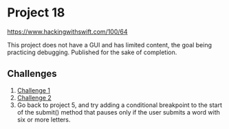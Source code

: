 # Project 18

https://www.hackingwithswift.com/100/64

This project does not have a GUI and has limited content, the goal being practicing debugging. Published for the sake of completion.

## Challenges

1. [Challenge 1](../38-Project18-Challenges1-2)
2. [Challenge 2](../38-Project18-Challenges1-2)
3. Go back to project 5, and try adding a conditional breakpoint to the start of the submit() method that pauses only if the user submits a word with six or more letters.
